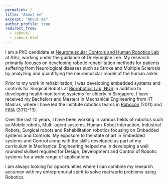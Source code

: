 ```yaml
---
permalink: /
title: "About me"
excerpt: "About me"
author_profile: true
redirect_from: 
  - /about/
  - /about.html
---
```



I am a PhD candidate at [Neuromuscular Controls and Human Robotics Lab](https://sites.google.com/site/asuneurorobotics/) at ASU, working under the guidance of Dr.Hyunglae Lee. My research primarily focuses on developing robotic rehabilitation methods for patients suffering from Neurological diseases such as Stroke and Multiple Sclerosis by analyzing and quantifying the neuromusclar model of the human ankle. 

Prior to my work in rehabilitation, I was developing embedded systems and controls for Surgical Robots at [Biorobotics Lab, NUS](https://wiki.nus.edu.sg/display/biorobotics/Biorobotics+Lab) in addition to developing health monitoring systems for elderly in Singapore. I have received my Bachelors and Masters in Mechanical Engineering from IIT Madras, where I have led the institute robotics teams in [Robocon](https://en.wikipedia.org/wiki/ABU_Robocon) (2011) and [FIRA](http://www.firaworldcup.org/VisitorPages/default.aspx?itemid=3) (2012-13).

Over the last 10 years, I have been working in various fields of robotics such as Mobile robots, Multi-agent systems, Human-Robot Interaction, Industrial Robots, Surgical robots and Rehabilitation robotics focusing on Embedded systems and Controls. My exposure to the state of art in Embedded systems and Control along with the skills developed as part of my curriculum in Mechanical Engineering helped me in developing a well rounded skillset required for Design, Development and Control of Robotic systems for a wide range of applications. 

I am always looking for opportunities where I can combine my research accumen with my entreprenurial spirit to solve real world problems using Robotics.